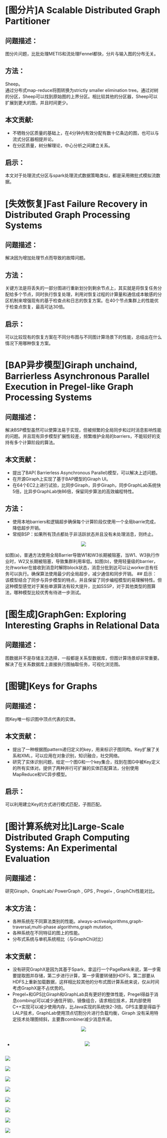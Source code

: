 # [图分片]A Scalable Distributed Graph Partitioner
## 问题描述：
图分片问题，比批处理METIS和流处理Fennel都快，分片与输入图的分布无关。
## 方法：
Sheep。  
通过分布式map-reduce将图转换为strictly smaller elimination tree。通过对树的分区，Sheep可以找到原始图的上界分区。相比较其他的分区器，Sheep可以扩展到更大的图，并且时间更少。
## 本文贡献:
- 不牺牲分区质量的基础上，在4分钟内有效分配有数十亿条边的图，也可以与流式分区器相提并论。
- 在分区质量，树分解理论，中心分析之间建立关系。  

## 启示：
本文对于处理流式分区与spark处理流式数据策略类似，都是采用微批式模拟流数据。

# [失效恢复]Fast Failure Recovery in Distributed Graph Processing Systems
## 问题描述：
解决因为增加处理节点而导致的故障问题。
## 方法：
关键方法是将丢失的一部分图进行重新划分到剩余节点上，其实就是将恢复任务分配给多个节点，同时执行恢复处理，利用对恢复过程的计算量和通信成本敏感的分区机制来增强现有的基于检查点和日志的恢复方案。在40个节点集群上的性能优于检查点恢复，最高可达30倍。
## 启示：
可以比较现有的恢复方案在不同分布图与不同图计算场景下的性能，总结出在什么情况下用哪种恢复方案。

# [BAP异步模型]Giraph unchaind, Barrierless Asynchronous Parallel Execution in Pregel-like Graph Processing Systems
## 问题描述：
解决BSP模型虽然可以使算法易于实现，但被频繁的全局同步和过时消息影响性能的问题。并且现有异步模型扩展性较差，频繁维护全局的barriers，不能较好的支持有多个计算阶段的算法。
## 本文贡献：
- 提出了BAP( Barrierless Asynchronous Parallel)模型，可以解决上述问题。
- 在开源Giraph上实现了基于BAP模型的Giraph UI。
- 在64个EC2上进行试验，比同步Giraph，异步Giraph，同步GraphLab系统快5倍，比异步GraphLab快86倍，保留同步算法的高效编程特性。  

## 方法：
- 使用本地barriers和逻辑超步确保每个计算阶段仅使用一个全局barrie完成，降低超步开销。
- 常规BSP：如果所有顶点都处于非活跃状态并且没有未处理消息，则终止。
<div align="center">
  <img src="https://github.com/jackieshawn95/PVLDB-Graph/blob/master/pics/14-15-1.png"><br><br>
</div>
如图(a)，普通方法使用全局Barrier导致W1和W3长期被阻塞，当W1、W3执行作业时，W2又长期被阻塞，导致集群利用率低。如图(b)，使用轻量级的barrier，允许worker在接收到消息时解除block状态，消息分批到达可以让worker总有任务可以执行。确保算法使用最少的全局超步，减少通信和同步开销。
## 启示：
该模型结合了同步与异步模型的特点，并且保留了同步编程模型的易理解特性。但这种模型感觉对于某些单源算法有较大提升，比如SSSP，对于其他类型的图算法，哪种模型比较优秀有待进一步测试。

# [图生成]GraphGen: Exploring Interesting Graphs in Relational Data
## 问题描述：
图数据并不是存储主流选择，一般都是关系型数据库，但图计算场景却非常重要。解决了在关系数据库上直接执行图抽取任务，可视化浏览图。

# [图键]Keys for Graphs
## 问题描述：
图Key唯一标识图中顶点代表的实体。
## 本文贡献：
- 提出了一种根据图pattern递归定义的key，用来标识子图同构。Key扩展了关系和XML，可以应用在对象识别，知识融合，社交网络。
- 研究了实体识别问题，给定一个图G和一个key集合，找到在图G中被Key定义的所有实体对。提供了两种并行可扩展的实体匹配算法，分别使用MapReduce和VC异步模型。

## 启示：
可以利用建立Key的方式进行模式匹配，子图匹配。

# [图计算系统对比]Large-Scale Distributed Graph Computing Systems: An Experimental Evaluation
## 问题描述：
研究Giraph，GraphLab/ PowerGraph , GPS , Pregel+ , GraphChi性能对比。
## 本文方法：
- 各种系统在不同算法类别的性能。always-activealgorithms,graph-traversal,multi-phase algorithms,graph mutation,
- 各种系统在不同特征的图上的性能。
- 分布式系统与单机系统相比（与GraphChi对比）  

## 本文贡献：
- 没有研究GraphX是因为其基于Spark，拿运行一个PageRank来说，第一步需要提取图并存储，第二步进行计算，第一步需要转储到HDFS，第二部要从HDFS上重新加载数据，这样相比较其他的分布式图计算系统来说，仅从时间考虑GraphX是不占优势的。
- Pregel+和GPS比Giraph和GraphLab具有更好的整体性能，Pregel得益于消息combing(可以减少通信开销)，镜像组合，请求相应技术，其内部使用C++实现可以减少使用内存，比Java实现的系统快2-3倍。GPS主要是得益于LALP技术，GraphLab使用顶点切割分片进行负载均衡，Giraph 没有采用特定技术处理图倾斜，主要靠combiner减少消息传递。
<div align="center">
  <img src="https://github.com/jackieshawn95/PVLDB-Graph/blob/master/pics/14-15-2.png"><br><br>
</div>

- <div align="center">
  <img src="https://github.com/jackieshawn95/PVLDB-Graph/blob/master/pics/14-15-3.png"><br><br>
</div>
 <img src="https://github.com/jackieshawn95/PVLDB-Graph/blob/master/pics/14-15-4.png"><br><br>
</div>
 <img src="https://github.com/jackieshawn95/PVLDB-Graph/blob/master/pics/14-15-5.png"><br><br>
</div>
 <img src="https://github.com/jackieshawn95/PVLDB-Graph/blob/master/pics/14-15-6.png"><br><br>
</div>
 <img src="https://github.com/jackieshawn95/PVLDB-Graph/blob/master/pics/14-15-7.png"><br><br>
</div>
 <img src="https://github.com/jackieshawn95/PVLDB-Graph/blob/master/pics/14-15-8.png"><br><br>
</div>
 <img src="https://github.com/jackieshawn95/PVLDB-Graph/blob/master/pics/14-15-9.png"><br><br>
</div>
 <img src="https://github.com/jackieshawn95/PVLDB-Graph/blob/master/pics/14-15-10.png"><br><br>
</div>
 <img src="https://github.com/jackieshawn95/PVLDB-Graph/blob/master/pics/14-15-11.png"><br><br>
</div>

















